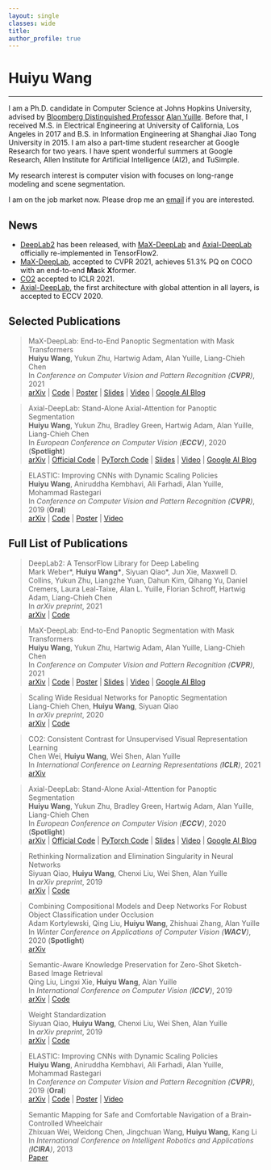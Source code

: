 ```yaml
---
layout: single
classes: wide
title:
author_profile: true
---
```


# Huiyu Wang
---

I am a Ph.D. candidate in Computer Science at Johns Hopkins University, advised by [Bloomberg Distinguished Professor](https://en.wikipedia.org/wiki/Bloomberg_Distinguished_Professorships) [Alan Yuille](https://cs.jhu.edu/~ayuille/). Before that, I received M.S. in Electrical Engineering at University of California, Los Angeles in 2017 and B.S. in Information Engineering at Shanghai Jiao Tong University in 2015. I am also a part-time student researcher at Google Research for two years. I have spent wonderful summers at Google Research, Allen Institute for Artificial Intelligence (AI2), and TuSimple.

My research interest is computer vision with focuses on long-range modeling and scene segmentation.

I am on the job market now. Please drop me an [email](mailto:huiyu@jhu.edu) if you are interested.

## News

- [DeepLab2](https://github.com/google-research/deeplab2) has been released, with [MaX-DeepLab](https://github.com/google-research/deeplab2/blob/main/g3doc/projects/max_deeplab.md) and [Axial-DeepLab](https://github.com/google-research/deeplab2/blob/main/g3doc/projects/axial_deeplab.md) officially re-implemented in TensorFlow2.
- [MaX-DeepLab](https://arxiv.org/abs/2012.00759), accepted to CVPR 2021, achieves 51.3% PQ on COCO with an end-to-end **Ma**sk **X**former.
- [CO2](https://arxiv.org/abs/2010.02217) accepted to ICLR 2021.
- [Axial-DeepLab](https://arxiv.org/abs/2003.07853), the first architecture with global attention in all layers, is accepted to ECCV 2020.

## Selected Publications

> MaX-DeepLab: End-to-End Panoptic Segmentation with Mask Transformers  
> **Huiyu Wang**, Yukun Zhu, Hartwig Adam, Alan Yuille, Liang-Chieh Chen  
> In *Conference on Computer Vision and Pattern Recognition (**CVPR**)*, 2021  
> [arXiv](https://arxiv.org/abs/2012.00759) | [Code](https://github.com/google-research/deeplab2/blob/main/g3doc/projects/max_deeplab.md) | [Poster](https://csrhddlam.github.io/MaXDeeplabPoster.pdf) | [Slides](https://csrhddlam.github.io/MaXDeepLabSlides.pdf) | [Video](https://www.youtube.com/watch?v=ir0Avw92Jv0) | [Google AI Blog](https://ai.googleblog.com/2021/04/max-deeplab-dual-path-transformers-for.html)

> Axial-DeepLab: Stand-Alone Axial-Attention for Panoptic Segmentation  
> **Huiyu Wang**, Yukun Zhu, Bradley Green, Hartwig Adam, Alan Yuille, Liang-Chieh Chen  
> In *European Conference on Computer Vision (**ECCV**)*, 2020 (**Spotlight**)  
> [arXiv](https://arxiv.org/abs/2003.07853) | [Official Code](https://github.com/google-research/deeplab2/blob/main/g3doc/projects/axial_deeplab.md) | [PyTorch Code](https://github.com/csrhddlam/axial-deeplab) | [Slides](https://csrhddlam.github.io/AxialDeepLab.pdf) | [Video](https://youtu.be/-iAXF-vibdE) | [Google AI Blog](https://ai.googleblog.com/2020/08/axial-deeplab-long-range-modeling-in.html)

> ELASTIC: Improving CNNs with Dynamic Scaling Policies  
> **Huiyu Wang**, Aniruddha Kembhavi, Ali Farhadi, Alan Yuille, Mohammad Rastegari  
> In *Conference on Computer Vision and Pattern Recognition (**CVPR**)*, 2019 (**Oral**)  
> [arXiv](https://arxiv.org/abs/1812.05262) | [Code](https://github.com/allenai/elastic) | [Poster](http://www.cs.jhu.edu/~hwang157/Elastic_Poster.pdf) | [Video](https://www.youtube.com/watch?v=gnREux6Zwjg&t=4310s)

## Full List of Publications

> DeepLab2: A TensorFlow Library for Deep Labeling  
> Mark Weber\*, **Huiyu Wang\***, Siyuan Qiao\*, Jun Xie, Maxwell D. Collins, Yukun Zhu, Liangzhe Yuan, Dahun Kim, Qihang Yu, Daniel Cremers, Laura Leal-Taixe, Alan L. Yuille, Florian Schroff, Hartwig Adam, Liang-Chieh Chen  
> In *arXiv preprint*, 2021  
> [arXiv](https://arxiv.org/abs/2106.09748) | [Code](https://github.com/google-research/deeplab2)

> MaX-DeepLab: End-to-End Panoptic Segmentation with Mask Transformers  
> **Huiyu Wang**, Yukun Zhu, Hartwig Adam, Alan Yuille, Liang-Chieh Chen  
> In *Conference on Computer Vision and Pattern Recognition (**CVPR**)*, 2021  
> [arXiv](https://arxiv.org/abs/2012.00759) | [Code](https://github.com/google-research/deeplab2/blob/main/g3doc/projects/max_deeplab.md) | [Poster](https://csrhddlam.github.io/MaXDeeplabPoster.pdf) | [Slides](https://csrhddlam.github.io/MaXDeepLabSlides.pdf) | [Video](https://www.youtube.com/watch?v=ir0Avw92Jv0) | [Google AI Blog](https://ai.googleblog.com/2021/04/max-deeplab-dual-path-transformers-for.html)

> Scaling Wide Residual Networks for Panoptic Segmentation  
> Liang-Chieh Chen, **Huiyu Wang**, Siyuan Qiao  
> In *arXiv preprint*, 2020  
> [arXiv](https://arxiv.org/abs/2011.11675) | [Code](https://github.com/google-research/deeplab2)

> CO2: Consistent Contrast for Unsupervised Visual Representation Learning  
> Chen Wei, **Huiyu Wang**, Wei Shen, Alan Yuille  
> In *International Conference on Learning Representations (**ICLR**)*, 2021  
> [arXiv](https://arxiv.org/abs/2010.02217)

> Axial-DeepLab: Stand-Alone Axial-Attention for Panoptic Segmentation  
> **Huiyu Wang**, Yukun Zhu, Bradley Green, Hartwig Adam, Alan Yuille, Liang-Chieh Chen  
> In *European Conference on Computer Vision (**ECCV**)*, 2020 (**Spotlight**)  
> [arXiv](https://arxiv.org/abs/2003.07853) | [Official Code](https://github.com/google-research/deeplab2/blob/main/g3doc/projects/axial_deeplab.md) | [PyTorch Code](https://github.com/csrhddlam/axial-deeplab) | [Slides](https://csrhddlam.github.io/AxialDeepLab.pdf) | [Video](https://youtu.be/-iAXF-vibdE) | [Google AI Blog](https://ai.googleblog.com/2020/08/axial-deeplab-long-range-modeling-in.html)

> Rethinking Normalization and Elimination Singularity in Neural Networks  
> Siyuan Qiao, **Huiyu Wang**, Chenxi Liu, Wei Shen, Alan Yuille  
> In *arXiv preprint*, 2019  
> [arXiv](https://arxiv.org/abs/1911.09738) | [Code](https://github.com/joe-siyuan-qiao/Batch-Channel-Normalization)

> Combining Compositional Models and Deep Networks For Robust Object Classification under Occlusion  
> Adam Kortylewski, Qing Liu, **Huiyu Wang**, Zhishuai Zhang, Alan Yuille  
> In *Winter Conference on Applications of Computer Vision (**WACV**)*, 2020 (**Spotlight**)  
> [arXiv](https://arxiv.org/abs/1905.11826)

> Semantic-Aware Knowledge Preservation for Zero-Shot Sketch-Based Image Retrieval  
> Qing Liu, Lingxi Xie, **Huiyu Wang**, Alan Yuille  
> In *International Conference on Computer Vision (**ICCV**)*, 2019  
> [arXiv](https://arxiv.org/abs/1904.03208) | [Code](https://github.com/qliu24/SAKE)

> Weight Standardization  
> Siyuan Qiao, **Huiyu Wang**, Chenxi Liu, Wei Shen, Alan Yuille  
> In *arXiv preprint*, 2019  
> [arXiv](https://arxiv.org/abs/1903.10520) | [Code](https://github.com/joe-siyuan-qiao/WeightStandardization)

> ELASTIC: Improving CNNs with Dynamic Scaling Policies  
> **Huiyu Wang**, Aniruddha Kembhavi, Ali Farhadi, Alan Yuille, Mohammad Rastegari  
> In *Conference on Computer Vision and Pattern Recognition (**CVPR**)*, 2019 (**Oral**)  
> [arXiv](https://arxiv.org/abs/1812.05262) | [Code](https://github.com/allenai/elastic) | [Poster](http://www.cs.jhu.edu/~hwang157/Elastic_Poster.pdf) | [Video](https://www.youtube.com/watch?v=gnREux6Zwjg&t=4310s)

> Semantic Mapping for Safe and Comfortable Navigation of a Brain-Controlled Wheelchair  
> Zhixuan Wei, Weidong Chen, Jingchuan Wang, **Huiyu Wang**, Kang Li  
> In *International Conference on Intelligent Robotics and Applications (**ICIRA**)*, 2013  
> [Paper](https://link.springer.com/chapter/10.1007/978-3-642-40852-6_32)
